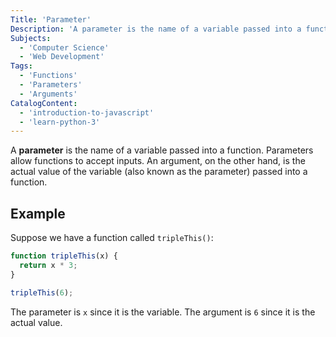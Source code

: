 ```yaml
---
Title: 'Parameter'
Description: 'A parameter is the name of a variable passed into a function. Parameters allow functions to accept inputs. An argument, on the other hand, is the actual value of the variable (also known as the parameter) passed into a function. Suppose we have a function called tripleThis(): js function tripleThis(x) { return x * 3; } tripleThis(6);'
Subjects:
  - 'Computer Science'
  - 'Web Development'
Tags:
  - 'Functions'
  - 'Parameters'
  - 'Arguments'
CatalogContent:
  - 'introduction-to-javascript'
  - 'learn-python-3'
---
```


A **parameter** is the name of a variable passed into a function. Parameters allow functions to accept inputs. An argument, on the other hand, is the actual value of the variable (also known as the parameter) passed into a function.

## Example

Suppose we have a function called `tripleThis()`:

```js
function tripleThis(x) {
  return x * 3;
}

tripleThis(6);
```

The parameter is `x` since it is the variable. The argument is `6` since it is the actual value.
